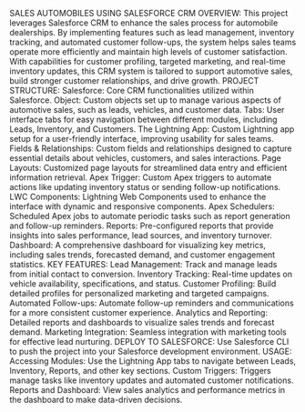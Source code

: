 SALES AUTOMOBILES USING SALESFORCE CRM
OVERVIEW:
This project leverages Salesforce CRM to enhance the sales process for automobile dealerships. By implementing features such as lead management, inventory tracking, and automated customer follow-ups, the system helps sales teams operate more efficiently and maintain high levels of customer satisfaction. With capabilities for customer profiling, targeted marketing, and real-time inventory updates, this CRM system is tailored to support automotive sales, build stronger customer relationships, and drive growth.
PROJECT STRUCTURE:
Salesforce: Core CRM functionalities utilized within Salesforce.
Object: Custom objects set up to manage various aspects of automotive sales, such as leads, vehicles, and customer data.
Tabs: User interface tabs for easy navigation between different modules, including Leads, Inventory, and Customers.
The Lightning App: Custom Lightning app setup for a user-friendly interface, improving usability for sales teams.
Fields & Relationships: Custom fields and relationships designed to capture essential details about vehicles, customers, and sales interactions.
Page Layouts: Customized page layouts for streamlined data entry and efficient information retrieval.
Apex Trigger: Custom Apex triggers to automate actions like updating inventory status or sending follow-up notifications.
LWC Components: Lightning Web Components used to enhance the interface with dynamic and responsive components.
Apex Schedulers: Scheduled Apex jobs to automate periodic tasks such as report generation and follow-up reminders.
Reports: Pre-configured reports that provide insights into sales performance, lead sources, and inventory turnover.
Dashboard: A comprehensive dashboard for visualizing key metrics, including sales trends, forecasted demand, and customer engagement statistics.
KEY FEATURES:
Lead Management: Track and manage leads from initial contact to conversion.
Inventory Tracking: Real-time updates on vehicle availability, specifications, and status.
Customer Profiling: Build detailed profiles for personalized marketing and targeted campaigns.
Automated Follow-ups: Automate follow-up reminders and communications for a more consistent customer experience.
Analytics and Reporting: Detailed reports and dashboards to visualize sales trends and forecast demand.
Marketing Integration: Seamless integration with marketing tools for effective lead nurturing.
DEPLOY TO SALESFORCE:
Use Salesforce CLI to push the project into your Salesforce development environment.
USAGE:
Accessing Modules: Use the Lightning App tabs to navigate between Leads, Inventory, Reports, and other key sections.
Custom Triggers: Triggers manage tasks like inventory updates and automated customer notifications.
Reports and Dashboard: View sales analytics and performance metrics in the dashboard to make data-driven decisions.

